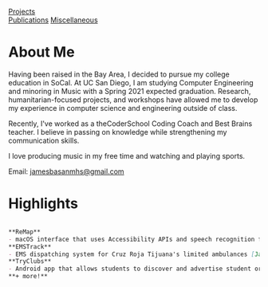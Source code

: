 [Projects](/projects/projects.md)  
[Publications](/publications.md)
[Miscellaneous](/miscellaneous.md)
<!--
You can use the [editor on GitHub](https://github.com/jamesbasa/jamesbasa.github.io/edit/master/README.md) to maintain and preview the content for your website in Markdown files.
Whenever you commit to this repository, GitHub Pages will run [Jekyll](https://jekyllrb.com/) to rebuild the pages in your site, from the content in your Markdown files.
[Markdown](https://guides.github.com/features/mastering-markdown/) block below
# Header 1
## Header 2
### Header 3
[Link](url) and ![Image](src)
**Bold** and _Italic_ and `Code` text
-->


# About Me

Having been raised in the Bay Area, I decided to pursue my college education in SoCal. At UC San Diego, I am studying Computer Engineering and minoring in Music with a Spring 2021 expected graduation. Research, humanitarian-focused projects, and workshops have allowed me to develop my experience in computer science and engineering outside of class.

Recently, I've worked as a theCoderSchool Coding Coach and Best Brains teacher. I believe in passing on knowledge while strengthening my communication skills.

I love producing music in my free time and watching and playing sports.

Email: [jamesbasanmhs@gmail.com](mailto:jamesbasanmhs@gmail.com)

# Highlights

```markdown

**ReMap**
- macOS interface that uses Accessibility APIs and speech recognition for contextual assistance on search queries [Swift & JavaScript]
**EMSTrack**
- EMS dispatching system for Cruz Roja Tijuana's limited ambulances [Java, JavaScript, & XML]
**TryClubs**
- Android app that allows students to discover and advertise student organizations [Java & XML]
**+ more!**

```
